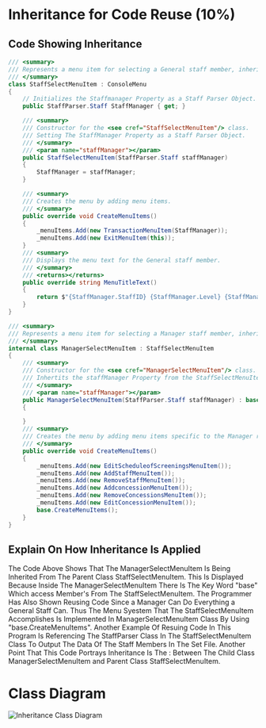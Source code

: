 # Inheritance for Code Reuse (10%)

## Code Showing Inheritance
~~~cs
/// <summary>
/// Represents a menu item for selecting a General staff member, inheriting from <see cref="ConsoleMenu"/>.
/// </summary>
class StaffSelectMenuItem : ConsoleMenu 
{
    // Initializes the Staffmanager Property as a Staff Parser Object.
    public StaffParser.Staff StaffManager { get; }

    /// <summary>
    /// Constructor for the <see cref="StaffSelectMenuItem"/> class.
    /// Setting The StaffManager Property as a Staff Parser Object.
    /// </summary>
    /// <param name="staffManager"></param>
    public StaffSelectMenuItem(StaffParser.Staff staffManager)
    {
        StaffManager = staffManager;
    }

    /// <summary>
    /// Creates the menu by adding menu items.
    /// </summary>
    public override void CreateMenuItems()
    {
        _menuItems.Add(new TransactionMenuItem(StaffManager));
        _menuItems.Add(new ExitMenuItem(this));
    }
    /// <summary>
    /// Displays the menu text for the General staff member.
    /// </summary>
    /// <returns></returns>
    public override string MenuTitleText()
    {
        return $"{StaffManager.StaffID} {StaffManager.Level} {StaffManager.FirstName} {StaffManager.LastName}";
    }
}
~~~

```cs
/// <summary>
/// Represents a menu item for selecting a Manager staff member, inheriting from <see cref="StaffSelectMenuItem"/>.
/// </summary>
internal class ManagerSelectMenuItem : StaffSelectMenuItem
{
    /// <summary>
    /// Constructor for the <see cref="ManagerSelectMenuItem"/> class.
    /// Inhertits the staffManager Property from the StaffSelectMenuItem class.
    /// </summary>
    /// <param name="staffManager"></param>
    public ManagerSelectMenuItem(StaffParser.Staff staffManager) : base(staffManager)
    {

    }
    /// <summary>
    /// Creates the menu by adding menu items specific to the Manager role.
    /// </summary>
    public override void CreateMenuItems()
    {
        _menuItems.Add(new EditScheduleofScreeningsMenuItem());
        _menuItems.Add(new AddStaffMenuItem());
        _menuItems.Add(new RemoveStaffMenuItem());
        _menuItems.Add(new AddconcessionMenuItem());
        _menuItems.Add(new RemoveConcessionsMenuItem());
        _menuItems.Add(new EditConcessionMenuItem());
        base.CreateMenuItems();
    }
}
```
## Explain On How Inheritance Is Applied
The Code Above Shows That The ManagerSelectMenuItem Is Being Inherited From The Parent Class StaffSelectMenuItem. This Is Displayed Because Inside The ManagerSelectMenuItem There Is The Key Word "base" Which access Member's From The StaffSelectMenuItem. The Programmer Has Also Shown Reusing Code Since a Manager Can Do Everything a General Staff Can. Thus The Menu Syestem That The StaffSelectMenuItem Accomplishes Is Implemented In ManagerSelectMenuItem Class By Using "base.CreateMenuItems". Another Example Of Resuing Code In This Program Is Referencing The StaffParser Class In The StaffSelectMenuItem Class To Output The Data Of The Staff Members In The Set File. Another Point That This Code Portrays Inheritance Is The : Between The Child Class ManagerSelectMenuItem and Parent Class StaffSelectMenuItem. 

# Class Diagram
![Inheritance Class Diagram](https://github.com/user-attachments/assets/9272cc71-4c63-47e7-977b-e4db561a0028)
